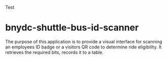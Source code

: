 Test
# bnydc-shuttle-bus-id-scanner
The purpose of this application is to provide a visual interface for scanning an employees ID badge or a visitors QR code to determine ride eligibility. It retrieves the required bits, records it to a table.
